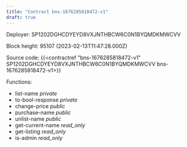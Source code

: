 ```yaml
---
title: "Contract bns-1676285818472-v1"
draft: true
---
```

Deployer: SP1202DGHCDYEYD8VXJNTHBCW6C0N1BYQMDKMWCVV


 



Block height: 95107 (2023-02-13T11:47:28.000Z)

Source code: {{<contractref "bns-1676285818472-v1" SP1202DGHCDYEYD8VXJNTHBCW6C0N1BYQMDKMWCVV bns-1676285818472-v1>}}

Functions:

* list-name _private_
* to-bool-response _private_
* change-price _public_
* purchase-name _public_
* unlist-name _public_
* get-current-name _read_only_
* get-listing _read_only_
* is-admin _read_only_
